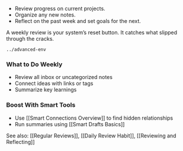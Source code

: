- Review progress on current projects.
- Organize any new notes.
- Reflect on the past week and set goals for the next.

A weekly review is your system’s reset button. It catches what slipped through the cracks.

```smart-context
../advanced-env
```
### What to Do Weekly
- Review all inbox or uncategorized notes
- Connect ideas with links or tags
- Summarize key learnings

### Boost With Smart Tools
- Use [[Smart Connections Overview]] to find hidden relationships
- Run summaries using [[Smart Drafts Basics]]

See also: [[Regular Reviews]], [[Daily Review Habit]], [[Reviewing and Reflecting]]


```dataview
```
